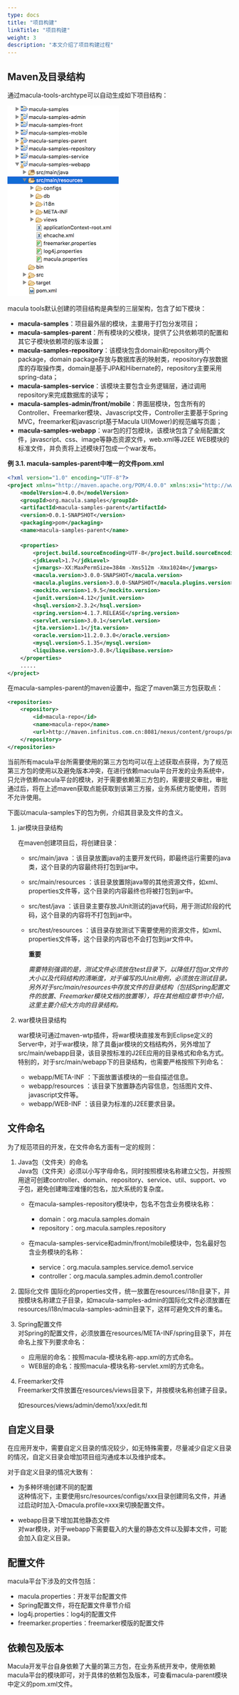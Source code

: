 ```yaml
---
type: docs
title: "项目构建"
linkTitle: "项目构建"
weight: 3
description: "本文介绍了项目构建过程"
---
```


## Maven及目录结构

通过macula-tools-archtype可以自动生成如下项目结构：

![tutorials-project-tree.png](/imgs/v3.1/chapter1/tutorials-project-tree.png)

macula tools默认创建的项目结构是典型的三层架构，包含了如下模块：

* **macula-samples**：项目最外层的模块，主要用于打包分发项目；
* **macula-samples-parent**：所有模块的父模块，提供了公共依赖项的配置和其它子模块依赖项的版本设置；
* **macula-samples-repository**：该模块包含domain和repository两个package，domain package存放与数据库表的映射类，repository存放数据库的存取操作类，domain是基于JPA和Hibernate的，repository主要采用spring-data；
* **macula-samples-service**：该模块主要包含业务逻辑层，通过调用repository来完成数据库的读写；
* **macula-samples-admin/front/mobile**：界面层模块，包含所有的Controller、Freemarker模块、Javascript文件，Controller主要基于Spring MVC，freemarker和javascript基于Macula UI\(Mower\)的规范编写页面；
* **macula-samples-webapp**：war包的打包模块，该模块包含了全局配置文件，javascript、css、image等静态资源文件，web.xml等J2EE WEB模块的标准文件，并负责将上述模块打包成一个war发布。

**例 3.1. macula-samples-parent中唯一的文件pom.xml**

```xml
<?xml version="1.0" encoding="UTF-8"?>
<project xmlns="http://maven.apache.org/POM/4.0.0" xmlns:xsi="http://www.w3.org/2001/XMLSchema-instance" xsi:schemaLocation="http://maven.apache.org/POM/4.0.0 http://maven.apache.org/xsd/maven-4.0.0.xsd">
    <modelVersion>4.0.0</modelVersion>
    <groupId>org.macula.samples</groupId>
    <artifactId>macula-samples-parent</artifactId>
    <version>0.0.1-SNAPSHOT</version>
    <packaging>pom</packaging>
    <name>macula-samples-parent</name>

    <properties>
        <project.build.sourceEncoding>UTF-8</project.build.sourceEncoding>
        <jdkLevel>1.7</jdkLevel>
        <jvmargs>-XX:MaxPermSize=384m -Xms512m -Xmx1024m</jvmargs>
        <macula.version>3.0.0-SNAPSHOT</macula.version>
        <macula.plugins.version>3.0.0-SNAPSHOT</macula.plugins.version>
        <mockito.version>1.9.5</mockito.version>
        <junit.version>4.12</junit.version>
        <hsql.version>2.3.2</hsql.version>
        <spring.version>4.1.7.RELEASE</spring.version>
        <servlet.version>3.0.1</servlet.version>
        <jta.version>1.1</jta.version>
        <oracle.version>11.2.0.3.0</oracle.version>
        <mysql.version>5.1.35</mysql.version>
        <liquibase.version>3.0.8</liquibase.version>
    </properties>
    .....
</project>
```

在macula-samples-parent的maven设置中，指定了maven第三方包获取点：

```xml
<repositories>
    <repository>
        <id>macula-repo</id>
        <name>macula-repo</name>
        <url>http://maven.infinitus.com.cn:8081/nexus/content/groups/public</url>
    </repository>
</repositories>
```

当前所有macula平台所需要使用的第三方包均可以在上述获取点获得，为了规范第三方包的使用以及避免版本冲突，在进行依赖macula平台开发的业务系统中，只允许依赖macula平台的模块，对于需要依赖第三方包的，需要提交审批，审批通过后，将在上述maven获取点能获取到该第三方报，业务系统方能使用，否则不允许使用。

下面以macula-samples下的包为例，介绍其目录及文件的含义。

1. jar模块目录结构

   在maven创建项目后，将创建目录：

   * src/main/java ：该目录放置java的主要开发代码，即最终运行需要的java类，这个目录的内容最终将打包到jar中。
   * src/main/resources ：该目录放置除java带的其他资源文件，如xml、properties文件等，这个目录的内容最终也将被打包到jar中。
   * src/test/java ：该目录主要存放JUnit测试的java代码，用于测试阶段的代码，这个目录的内容将不打包到jar中。
   * src/test/resources ：该目录存放测试下需要使用的资源文件，如xml、properties文件等，这个目录的内容也不会打包到jar文件中。

     **重要**

     _需要特别强调的是，测试文件必须放在test目录下，以降低打包jar文件的大小以及代码结构的清晰度，对于编写的JUnit用例，必须放在测试目录。另外对于src/main/resources中存放文件的目录结构（包括Spring配置文件的放置、Freemarker模块文档的放置等），将在其他相应章节中介绍，这里主要介绍大方向的目录结构。_


2. war模块目录结构

   war模块可通过maven-wtp插件，将war模块直接发布到Eclipse定义的Server中，对于war模块，除了具备jar模块的文档结构外，另外增加了src/main/webapp目录，该目录按标准的J2EE应用的目录格式和命名方式。特别的，对于src/main/webapp下的目录结构，也需要严格按照下列命名：

   * webapp/META-INF ：下面放置该模块的一些自描述信息。
   * webapp/resources ：该目录下放置静态内容信息，包括图片文件、javascript文件等。
   * webapp/WEB-INF ：该目录为标准的J2EE要求目录。



## 文件命名

为了规范项目的开发，在文件命名方面有一定的规则：

1. Java包（文件夹）的命名  
    Java包（文件夹）必须以小写字母命名，同时按照模块名称建立父包，并按照用途可创建controller、domain、repository、service、util、support、vo子包，避免创建晦涩难懂的包名，加大系统的复杂度。

   * 在macula-samples-repository模块中，包名不包含业务模块名称：

     * domain：org.macula.samples.domain
     * repository：org.macula.samples.repository

   * 在macula-samples-service和admin/front/mobile模块中，包名最好包含业务模块的名称：

     * service：org.macula.samples.service.demo1.service
     * controller：org.macula.samples.admin.demo1.controller



1. 国际化文件
    国际化的properties文件，统一放置在resources/i18n目录下，并按模块名称建立子目录，如macula-samples-admin的国际化文件必须放置在resources/i18n/macula-samples-admin目录下，这样可避免文件的重名。

1. Spring配置文件  
    对Spring的配置文件，必须放置在resources/META-INF/spring目录下，并在命名上按下列要求命名：

   * 应用层的命名：按照macula-模块名称-app.xml的方式命名。
   * WEB层的命名：按照macula-模块名称-servlet.xml的方式命名。


1. Freemarker文件  
    Freemarker文件放置在resources/views目录下，并按模块名称创建子目录。

   如resources/views/admin/demo1/xxx/edit.ftl


## 自定义目录

在应用开发中，需要自定义目录的情况较少，如无特殊需要，尽量减少自定义目录的情况，自定义目录会增加项目组沟通成本以及维护成本。

对于自定义目录的情况大致有：

* 为多种环境创建不同的配置  
    这种情况下，主要使用src/resources/configs/xxx目录创建同名文件，并通过启动时加入-Dmacula.profile=xxx来切换配置文件。

* webapp目录下增加其他静态文件  
    对war模块，对于webapp下需要载入的大量的静态文件以及脚本文件，可能会加入自定义目录。


## 配置文件

macula平台下涉及的文件包括：

* macula.properties：开发平台配置文件
* Spring配置文件，将在配置文件章节介绍
* log4j.properties：log4j的配置文件
* freemarker.properties：freemarker模版的配置文件

## 依赖包及版本

Macula开发平台自身依赖了大量的第三方包，在业务系统开发中，使用依赖macula平台的模块即可，对于具体的依赖包及版本，可查看macula-parent模块中定义的pom.xml文件。

